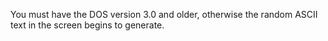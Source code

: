 You must have the DOS version 3.0 and older,
otherwise the random ASCII text in the screen begins to generate.
